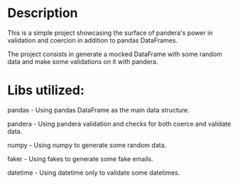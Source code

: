 # Description

This is a simple project showcasing the surface of pandera's power in validation and coercion in addition to pandas DataFrames.

The project consists in generate a mocked DataFrame with some random data and make some validations on it with pandera.

# Libs utilized:

pandas - Using pandas DataFrame as the main data structure.

pandera - Using pandera validation and checks for both coerce and validate data.

numpy - Using numpy to generate some random data.

faker - Using fakes to generate some fake emails.

datetime - Using datetime only to validate some datetimes.